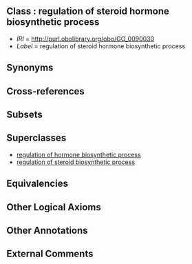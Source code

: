 
## Class : regulation of steroid hormone biosynthetic process

 * *IRI* = http://purl.obolibrary.org/obo/GO_0090030
 * *Label* = regulation of steroid hormone biosynthetic process

## Synonyms


## Cross-references


## Subsets


## Superclasses

 * [regulation of hormone biosynthetic process](../../GO/85/GO_0046885.md)
 * [regulation of steroid biosynthetic process](../../GO/10/GO_0050810.md)

## Equivalencies


## Other Logical Axioms


## Other Annotations


## External Comments

